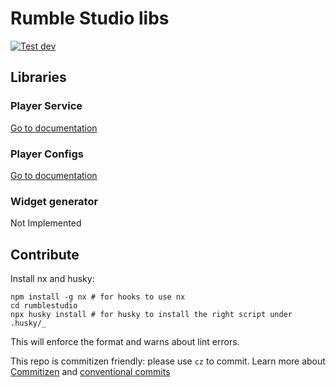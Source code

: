 # Rumble Studio libs

[![Test dev](https://github.com/Rumble-Studio/rumblestudio/actions/workflows/dev-test.yml/badge.svg?branch=dev)](https://github.com/Rumble-Studio/rumblestudio/actions/workflows/dev-test.yml)

## Libraries

### Player Service

[Go to documentation](./libs/player-service#readme)

### Player Configs

[Go to documentation](./libs/player-configs#readme)

### Widget generator

Not Implemented

## Contribute

Install nx and husky:

```shell
npm install -g nx # for hooks to use nx
cd rumblestudio
npx husky install # for husky to install the right script under .husky/_
```

This will enforce the format and warns about lint errors.

This repo is commitizen friendly:
please use `cz` to commit. Learn more about [Commitizen](https://github.com/commitizen/cz-cli#readme) and [conventional commits](https://www.conventionalcommits.org/)
